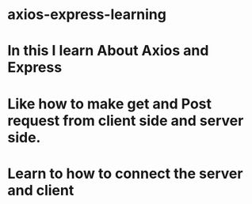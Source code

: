 # axios-express-learning

# In this I learn About Axios and Express

# Like how to make get and Post request from client side and server side.

# Learn to how to connect the server and client
